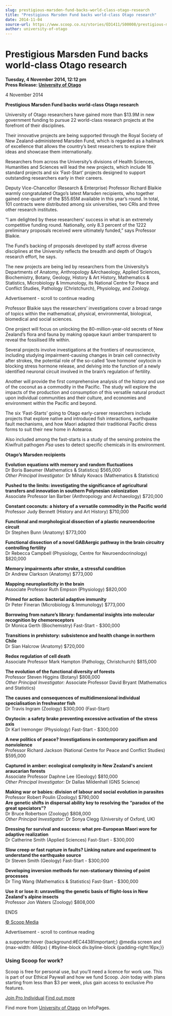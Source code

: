 ```yaml
---
slug: prestigious-marsden-fund-backs-world-class-otago-research
title: "Prestigious Marsden Fund backs world-class Otago research"
date: 2014-11-04
source-url: https://www.scoop.co.nz/stories/ED1411/S00008/prestigious-marsden-fund-backs-world-class-otago-research.htm
author: university-of-otago
---
```

Prestigious Marsden Fund backs world-class Otago research
=========================================================

**Tuesday, 4 November 2014, 12:12 pm**  
**Press Release: [University of Otago](https://info.scoop.co.nz/University_of_Otago)**

4 November 2014

**Prestigious Marsden Fund backs world-class Otago research**

University of Otago researchers have gained more than $13.9M in new government funding to pursue 22 world-class research projects at the forefront of their disciplines.

Their innovative projects are being supported through the Royal Society of New Zealand-administered Marsden Fund, which is regarded as a hallmark of excellence that allows the country’s best researchers to explore their ideas and showcase them internationally.

Researchers from across the University’s divisions of Health Sciences, Humanities and Sciences will lead the new projects, which include 16 standard projects and six ‘Fast-Start’ projects designed to support outstanding researchers early in their careers.

Deputy Vice-Chancellor (Research & Enterprise) Professor Richard Blaikie warmly congratulated Otago’s latest Marsden recipients, who together gained one-quarter of the $55.65M available in this year’s round. In total, 101 contracts were distributed among six universities, two CRIs and three other research institutes.

“I am delighted by these researchers’ success in what is an extremely competitive funding round. Nationally, only 8.3 percent of the 1222 preliminary proposals received were ultimately funded,” says Professor Blaikie.

The Fund’s backing of proposals developed by staff across diverse disciplines at the University reflects the breadth and depth of Otago’s research effort, he says.

The new projects are being led by researchers from the University’s Departments of Anatomy, Anthropology &Archaeology, Applied Sciences, Biochemistry, Botany, Geology, History & Art History, Mathematics & Statistics, Microbiology & Immunology, its National Centre for Peace and Conflict Studies, Pathology (Christchurch), Physiology, and Zoology.

Advertisement - scroll to continue reading





Professor Blaikie says the researchers’ investigations cover a broad range of topics within the mathematical, physical, environmental, biological, biomedical and social sciences.

One project will focus on unlocking the 80-million-year-old secrets of New Zealand’s flora and fauna by making opaque kauri amber transparent to reveal the fossilised life within.

Several projects involve investigations at the frontiers of neuroscience, including studying impairment-causing changes in brain cell connectivity after strokes, the potential role of the so-called ‘love hormone’ oxytocin in blocking stress hormone release, and delving into the function of a newly identified neuronal circuit involved in the brain’s regulation of fertility.

Another will provide the first comprehensive analysis of the history and use of the coconut as a commodity in the Pacific. The study will explore the impacts of the production and consumption of this versatile natural product upon individual communities and their culture, and economies and environment within the Pacific and beyond.

The six ‘Fast-Starts’ going to Otago early-career researchers include projects that explore native and introduced fish interactions, earthquake fault mechanisms, and how Maori adapted their traditional Pacific dress forms to suit their new home in Aotearoa.

Also included among the fast-starts is a study of the sensing proteins the Kiwifruit pathogen _Psa_ uses to detect specific chemicals in its environment.

**Otago’s Marsden recipients**

**Evolution equations with memory and random fluctuations**  
Dr Boris Baeumer (Mathematics & Statistics) $565,000  
_Other Principal Investigator:_ Dr Mihaly Kovacs (Mathematics & Statistics)

**Pushed to the limits: investigating the significance of agricultural transfers and innovation in southern Polynesian colonization**  
Associate Professor Ian Barber (Anthropology and Archaeology) $720,000

**Constant coconuts: a history of a versatile commodity in the Pacific world**  
Professor Judy Bennett (History and Art History) $710,000

**Functional and morphological dissection of a plastic neuroendocrine circuit**  
Dr Stephen Bunn (Anatomy) $773,000

**Functional dissection of a novel GABAergic pathway in the brain circuitry controlling fertility**  
Dr Rebecca Campbell (Physiology, Centre for Neuroendocrinology) $820,000

**Memory impairments after stroke, a stressful condition**  
Dr Andrew Clarkson (Anatomy) $773,000

**Mapping neuroplasticity in the brain**  
Associate Professor Ruth Empson (Physiology) $820,000

**Primed for action: bacterial adaptive immunity**  
Dr Peter Fineran (Microbiology & Immunology) $773,000

**Borrowing from nature’s library: fundamental insights into molecular recognition by chemoreceptors**  
Dr Monica Gerth (Biochemistry) Fast-Start - $300,000

**Transitions in prehistory: subsistence and health change in northern Chile**  
Dr Sian Halcrow (Anatomy) $720,000

**Redox regulation of cell death**  
Associate Professor Mark Hampton (Pathology, Christchurch) $815,000

**The evolution of the functional diversity of forests**  
Professor Steven Higgins (Botany) $808,000  
_Other Principal Investigator:_ Associate Professor David Bryant (Mathematics and Statistics)

**The causes and consequences of multidimensional individual specialisation in freshwater fish**  
Dr Travis Ingram (Zoology) $300,000 (Fast-Start)

**Oxytocin: a safety brake preventing excessive activation of the stress axis**  
Dr Karl Iremonger (Physiology) Fast-Start - $300,000

**A new politics of peace? Investigations in contemporary pacifism and nonviolence**  
Professor Richard Jackson (National Centre for Peace and Conflict Studies) $595,000

**Captured in amber: ecological complexity in New Zealand's ancient araucarian forests**  
Associate Professor Daphne Lee (Geology) $810,000  
_Other Principal Investigator:_ Dr Dallas Mildenhall (GNS Science)

**Making war or babies: division of labour and social evolution in parasites**  
Professor Robert Poulin (Zoology) $790,000  
**Are genetic shifts in dispersal ability key to resolving the “paradox of the great speciators”?**  
Dr Bruce Robertson (Zoology) $808,000  
_Other Principal Investigator:_ Dr Sonya Clegg (University of Oxford, UK)

**Dressing for survival and success: what pre-European Maori wore for adaptive realization**  
Dr Catherine Smith (Applied Sciences) Fast-Start - $300,000

**Slow creep or fast rupture in faults? Linking nature and experiment to understand the earthquake source**  
Dr Steven Smith (Geology) Fast-Start - $300,000

**Developing inversion methods for non-stationary thinning of point processes**  
Dr Ting Wang (Mathematics & Statistics) Fast-Start - $300,000

**Use it or lose it: unravelling the genetic basis of flight-loss in New Zealand's alpine insects**  
Professor Jon Waters (Zoology) $808,000

ENDS

[© Scoop Media](http://www.scoop.co.nz/about/terms.html)  

Advertisement - scroll to continue reading



a.supporter:hover {background:#EC4438!important;} @media screen and (max-width: 480px) { #byline-block div.byline-block {padding-right:16px;}}

### Using Scoop for work?

Scoop is free for personal use, but you’ll need a licence for work use. This is part of our Ethical Paywall and how we fund Scoop. Join today with plans starting from less than $3 per week, plus gain access to exclusive _Pro_ features.  
  
[Join Pro Individual](https://pro.scoop.co.nz/Individual/?from=ProIn24) [Find out more](https://pro.scoop.co.nz/using-scoop-for-work/?from=ProIn24)

Find more from [University of Otago](https://info.scoop.co.nz/University_of_Otago) on InfoPages.